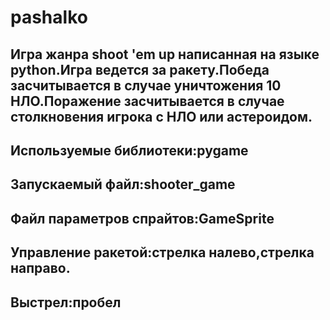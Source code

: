 # pashalko
Игра жанра shoot 'em up написанная на языке python.Игра ведется за ракету.Победа засчитывается в случае уничтожения 10 НЛО.Поражение засчитывается в случае столкновения игрока с НЛО или астероидом.
---
Используемые библиотеки:pygame
---
Запускаемый файл:shooter_game
---
Файл параметров спрайтов:GameSprite
---
Управление ракетой:стрелка налево,стрелка направо.
---
Выстрел:пробел
---
